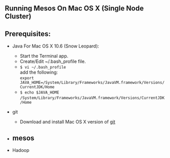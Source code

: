 ## Running Mesos On Mac OS X (Single Node Cluster)
## Prerequisites:
* Java
    For Mac OS X 10.6 (Snow Leopard):  
    - Start the Terminal app.  
    - Create/Edit ~/.bash_profile file.  
    - ``$ vi ~/.bash_profile``  
    add the following:  
    ``export JAVA_HOME=/System/Library/Frameworks/JavaVM.framework/Versions/CurrentJDK/Home``
    - ``$ echo $JAVA_HOME``  
    ``/System/Library/Frameworks/JavaVM.framework/Versions/CurrentJDK/Home``

* git  
    - Download and install Mac OS X version of [git](http://git-scm.com/)

* mesos
    - 

* Hadoop